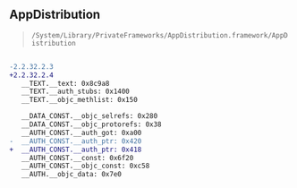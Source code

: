 ## AppDistribution

> `/System/Library/PrivateFrameworks/AppDistribution.framework/AppDistribution`

```diff

-2.2.32.2.3
+2.2.32.2.4
   __TEXT.__text: 0x8c9a8
   __TEXT.__auth_stubs: 0x1400
   __TEXT.__objc_methlist: 0x150

   __DATA_CONST.__objc_selrefs: 0x280
   __DATA_CONST.__objc_protorefs: 0x38
   __AUTH_CONST.__auth_got: 0xa00
-  __AUTH_CONST.__auth_ptr: 0x420
+  __AUTH_CONST.__auth_ptr: 0x418
   __AUTH_CONST.__const: 0x6f20
   __AUTH_CONST.__objc_const: 0xc58
   __AUTH.__objc_data: 0x7e0

```
